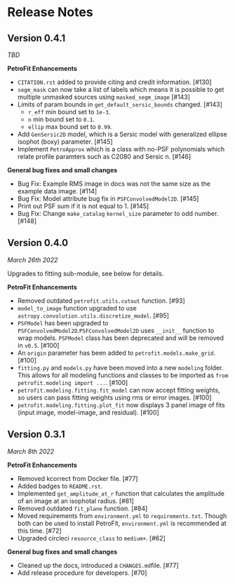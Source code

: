 # Release Notes

## Version 0.4.1
*TBD*

**PetroFit Enhancements**

- `CITATION.rst` added to provide citing and credit information. [#130]
- `segm_mask` can now take a list of labels which means it is possible to get multiple unmasked sources using `masked_segm_image` [#143]
- Limits of param bounds in `get_default_sersic_bounds` changed.  [#143]
    - `r_eff` min bound set to `1e-3`.
    - `n` min bound set to `0.1`.
    - `ellip` max bound set to `0.99`.
- Add `GenSersic2D` model, which is a Sersic model with generalized ellipse isophot (boxy) parameter. [#145]
- Implement `PetroApprox` which is a class with no-PSF polynomials which relate profile paramters such as C2080 and Sersic n.  [#146]

**General bug fixes and small changes**

- Bug Fix: Example RMS image in docs was not the same size as the example data image. [#114]
- Bug Fix: Model attribute bug fix in  `PSFConvolvedModel2D`.  [#145]
- Print out PSF sum if it is not equal to 1. [#145]
- Bug Fix: Change `make_catalog` `kernel_size` parameter to odd number. [#148]

## Version 0.4.0
*March 26th 2022*

Upgrades to fitting sub-module, see below for details.

**PetroFit Enhancements**

- Removed outdated `petrofit.utils.cutout` function. [#93]
- `model_to_image` function upgraded to use `astropy.convolution.utils.discretize_model`. [#95]
- `PSFModel` has been upgraded to `PSFConvolvedModel2D`.`PSFConvolvedModel2D` uses `__init__` function to wrap models. `PSFModel` class has been deprecated and will be removed in `v0.5`. [#100]
- An `origin` parameter has been added to `petrofit.models.make_grid`. [#100]
- `fitting.py` and `models.py` have been moved into a new `modeling` folder. This allows for all modeling functions and classes to be imported as `from petrofit.modeling import ...`. [#100] 
- `petrofit.modeling.fitting.fit_model` can now accept fitting weights, so users can pass fitting weights using rms or error images. [#100]
- `petrofit.modeling.fitting.plot_fit` now displays 3 panel image of fits (input image, model-image, and residual). [#100]

## Version 0.3.1
*March 8th 2022*

**PetroFit Enhancements**

- Removed kcorrect from Docker file. [#77]
- Added badges to `README.rst`.
- Implemented `get_amplitude_at_r` function that calculates the amplitude of an image at an isophotal radius. [#81] 
- Removed outdated `fit_plane` function. [#84]
- Moved requirements from `environment.yml` to `requirements.txt`. Though both can be used to install PetroFit, `environment.yml` is recommended at this time. [#72]
- Upgraded circleci `resource_class` to `medium+`. [#62]

**General bug fixes and small changes**

- Cleaned up the docs, introduced a `CHANGES.md`file. [#77]
- Add release procedure for developers. [#70]